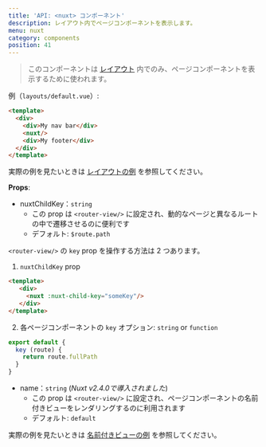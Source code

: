 ```yaml
---
title: 'API: <nuxt> コンポーネント'
description: レイアウト内でページコンポーネントを表示します。
menu: nuxt
category: components
position: 41
---
```


> このコンポーネントは [レイアウト](/guide/views#%E3%83%AC%E3%82%A4%E3%82%A2%E3%82%A6%E3%83%88) 内でのみ、ページコンポーネントを表示するために使われます。

例（`layouts/default.vue`）:

```html
<template>
  <div>
    <div>My nav bar</div>
    <nuxt/>
    <div>My footer</div>
  </div>
</template>
```

実際の例を見たいときは [レイアウトの例](/examples/layouts) を参照してください。

**Props**:

- nuxtChildKey：`string`
  - この prop は `<router-view/>` に設定され、動的なページと異なるルートの中で遷移させるのに便利です
  - デフォルト: `$route.path`

`<router-view/>` の `key` prop を操作する方法は 2 つあります。

1. `nuxtChildKey` prop

  ```html
  <template>
     <div>
       <nuxt :nuxt-child-key="someKey"/>
     </div>
  </template>
  ```

2. 各ページコンポーネントの `key` オプション: `string` or `function`

  ```js
  export default {
    key (route) {
      return route.fullPath
    }
  }
  ```

- name：`string` (_Nuxt v2.4.0で導入されました_)
  - この prop は `<router-view/>` に設定され、ページコンポーネントの名前付きビューをレンダリングするのに利用されます
  - デフォルト: `default`

実際の例を見たいときは [名前付きビューの例](/examples/named-views) を参照してください。
